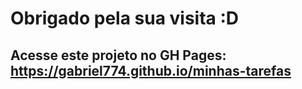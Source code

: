 # Obrigado pela sua visita :D

## Acesse este projeto no GH Pages: https://gabriel774.github.io/minhas-tarefas

